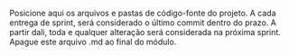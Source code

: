 Posicione aqui os arquivos e pastas de código-fonte do projeto. A cada entrega de sprint, será considerado o último commit dentro do prazo. A partir dali, toda e qualquer alteração será considerada na próxima sprint. Apague este arquivo .md ao final do módulo.
